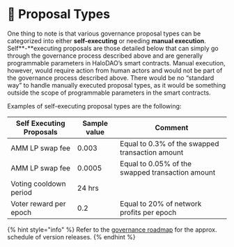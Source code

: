 # 🥂 Proposal Types

One thing to note is that various governance proposal types can be categorized into either **self-executing** or needing **manual execution**. Self**-**executing proposals are those detailed below that can simply go through the governance process described above and are generally programmable parameters in HaloDAO’s smart contracts. Manual execution, however, would require action from human actors and would not be part of the governance process described above. There would be no “standard way” to handle manually executed proposal types, as it would be something outside the scope of programmable parameters in the smart contracts.

Examples of self-executing proposal types are the following:

| **Self Executing Proposals** | **Sample value** | **Comment**                                      |
| ---------------------------- | ---------------- | ------------------------------------------------ |
| AMM LP swap fee              | 0.003            | Equal to 0.3% of the swapped transaction amount  |
| AMM LP swap fee              | 0.0005           | Equal to 0.05% of the swapped transaction amount |
| Voting cooldown period       | 24 hrs           |                                                  |
| Voter reward per epoch       | 0.2              | Equal to 20% of network profits per epoch        |

{% hint style="info" %}
Refer to the [governance roadmap](../roadmap/governance-roadmap.md) for the approx. schedule of version releases.
{% endhint %}
